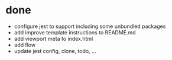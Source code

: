 [//]: # ()

# done
+ configure jest to support including some unbundled packages
+ add improve template instructions to README.md
+ add viewport meta to index.html
+ add flow
+ update jest config, clone, todo, ...
